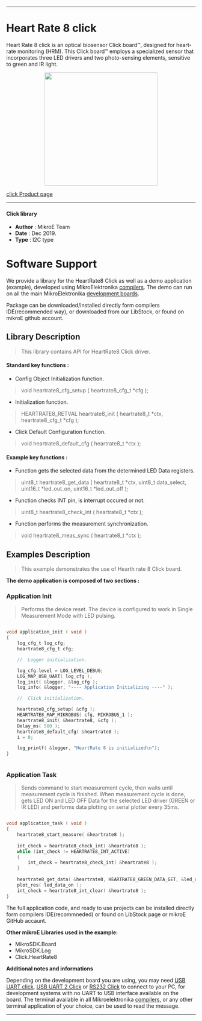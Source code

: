 
---
# Heart Rate 8 click

Heart Rate 8 click is an optical biosensor Click board™, designed for heart-rate monitoring (HRM). This Click board™ employs a specialized sensor that incorporates three LED drivers and two photo-sensing elements, sensitive to green and IR light.

<p align="center">
  <img src="https://download.mikroe.com/images/click_for_ide/heartrate8_click.png" height=300px>
</p>

[click Product page](<https://www.mikroe.com/heart-rate-8-click>)

---


#### Click library 

- **Author**        : MikroE Team
- **Date**          : Dec 2019.
- **Type**          : I2C type


# Software Support

We provide a library for the HeartRate8 Click 
as well as a demo application (example), developed using MikroElektronika 
[compilers](https://shop.mikroe.com/compilers). 
The demo can run on all the main MikroElektronika [development boards](https://shop.mikroe.com/development-boards).

Package can be downloaded/installed directly form compilers IDE(recommended way), or downloaded from our LibStock, or found on mikroE github account. 

## Library Description

> This library contains API for HeartRate8 Click driver.

#### Standard key functions :

- Config Object Initialization function.
> void heartrate8_cfg_setup ( heartrate8_cfg_t *cfg ); 
 
- Initialization function.
> HEARTRATE8_RETVAL heartrate8_init ( heartrate8_t *ctx, heartrate8_cfg_t *cfg );

- Click Default Configuration function.
> void heartrate8_default_cfg ( heartrate8_t *ctx );


#### Example key functions :

- Function gets the selected data from the determined LED Data registers.

> uint8_t heartrate8_get_data ( heartrate8_t *ctx, uint8_t data_select, uint16_t *led_out_on, uint16_t *led_out_off );

 
- Function checks INT pin, is interrupt occured or not.
> uint8_t heartrate8_check_int ( heartrate8_t *ctx );


- Function performs the measurement synchronization.
> void heartrate8_meas_sync ( heartrate8_t *ctx );


## Examples Description

> This example demonstrates the use of Hearth rate 8 Click board.

**The demo application is composed of two sections :**

### Application Init 

> Performs the device reset.  The device is configured to work in Single Measurement Mode with LED pulsing.


```c

void application_init ( void )
{
    log_cfg_t log_cfg;
    heartrate8_cfg_t cfg;

    //  Logger initialization.

    log_cfg.level = LOG_LEVEL_DEBUG;
    LOG_MAP_USB_UART( log_cfg );
    log_init( &logger, &log_cfg );
    log_info( &logger, "---- Application Initializing ----" );

    //  Click initialization.

    heartrate8_cfg_setup( &cfg );
    HEARTRATE8_MAP_MIKROBUS( cfg, MIKROBUS_1 );
    heartrate8_init( &heartrate8, &cfg );
    Delay_ms( 500 );
    heartrate8_default_cfg( &heartrate8 );
    i = 0;

    log_printf( &logger, "HeartRate 8 is initialized\n");
}
  
```

### Application Task

> Sends command to start measurement cycle, then waits until measurement cycle is finished. When measurement cycle is done, gets LED ON and LED OFF Data for the selected LED driver (GREEN or IR LED) and performs data plotting on serial plotter every 35ms.
 

```c

void application_task ( void )
{
    heartrate8_start_measure( &heartrate8 );
    
    int_check = heartrate8_check_int( &heartrate8 );
    while (int_check != HEARTRATE8_INT_ACTIVE)
    {
        int_check = heartrate8_check_int( &heartrate8 );
    }
    
    heartrate8_get_data( &heartrate8, HEARTRATE8_GREEN_DATA_GET, &led_data_on, &led_data_off );
    plot_res( led_data_on );
    int_check = heartrate8_int_clear( &heartrate8 );
}

```


The full application code, and ready to use projects can be  installed directly form compilers IDE(recommneded) or found on LibStock page or mikroE GitHub accaunt.

**Other mikroE Libraries used in the example:** 

- MikroSDK.Board
- MikroSDK.Log
- Click.HeartRate8

**Additional notes and informations**

Depending on the development board you are using, you may need 
[USB UART click](https://shop.mikroe.com/usb-uart-click), 
[USB UART 2 Click](https://shop.mikroe.com/usb-uart-2-click) or 
[RS232 Click](https://shop.mikroe.com/rs232-click) to connect to your PC, for 
development systems with no UART to USB interface available on the board. The 
terminal available in all Mikroelektronika 
[compilers](https://shop.mikroe.com/compilers), or any other terminal application 
of your choice, can be used to read the message.



---
